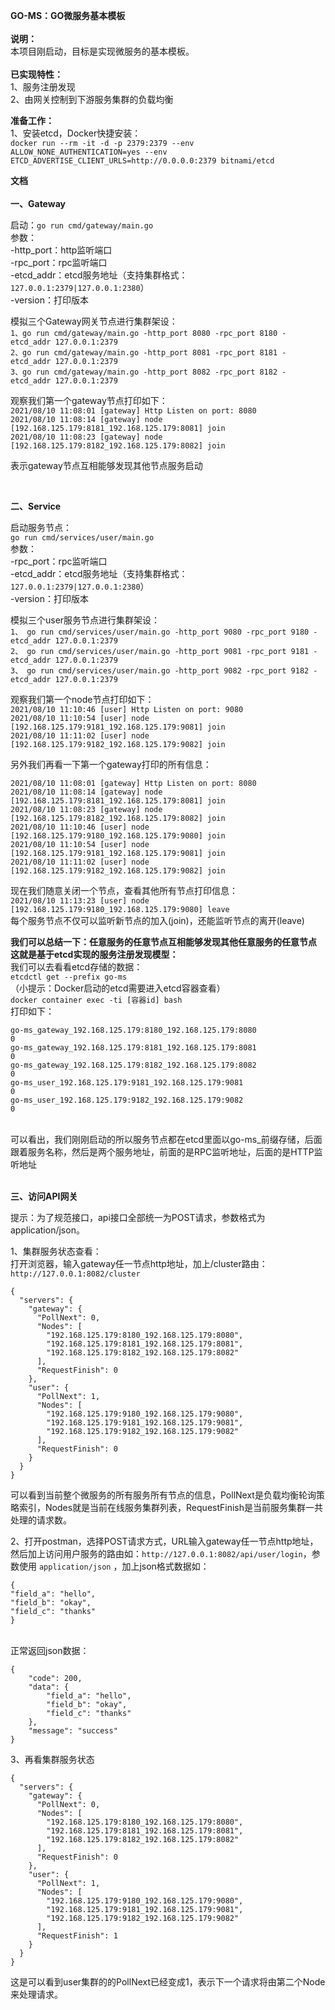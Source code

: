 **GO-MS：GO微服务基本模板**
<br>
<br>
**说明：**<br>
本项目刚启动，目标是实现微服务的基本模板。<br><br>
**已实现特性：**<br>
1、服务注册发现<br>
2、由网关控制到下游服务集群的负载均衡<br>

**准备工作：**<br>
1、安装etcd，Docker快捷安装：<br>
`docker run --rm -it -d -p 2379:2379 --env ALLOW_NONE_AUTHENTICATION=yes --env ETCD_ADVERTISE_CLIENT_URLS=http://0.0.0.0:2379 bitnami/etcd`
<br>

**文档**<br><br>
**一、Gateway**<br>

启动：`go run cmd/gateway/main.go`<br>
参数：<br>
-http_port：http监听端口<br>
-rpc_port：rpc监听端口<br>
-etcd_addr：etcd服务地址（支持集群格式：`127.0.0.1:2379|127.0.0.1:2380`）<br>
-version：打印版本<br>

模拟三个Gateway网关节点进行集群架设：<br>
`1、go run cmd/gateway/main.go -http_port 8080 -rpc_port 8180 -etcd_addr 127.0.0.1:2379`<br>
`2、go run cmd/gateway/main.go -http_port 8081 -rpc_port 8181 -etcd_addr 127.0.0.1:2379`<br>
`3、go run cmd/gateway/main.go -http_port 8082 -rpc_port 8182 -etcd_addr 127.0.0.1:2379`<br>

观察我们第一个gateway节点打印如下：<br>
`2021/08/10 11:08:01 [gateway] Http Listen on port: 8080`<br>
`2021/08/10 11:08:14 [gateway] node [192.168.125.179:8181_192.168.125.179:8081] join`<br>
`2021/08/10 11:08:23 [gateway] node [192.168.125.179:8182_192.168.125.179:8082] join`

表示gateway节点互相能够发现其他节点服务启动

<br>

**二、Service**<br>

启动服务节点：<br>
`go run cmd/services/user/main.go`<br>
参数：<br>
-rpc_port：rpc监听端口<br>
-etcd_addr：etcd服务地址（支持集群格式：`127.0.0.1:2379|127.0.0.1:2380`）<br>
-version：打印版本<br>

模拟三个user服务节点进行集群架设：<br>
`1、 go run cmd/services/user/main.go -http_port 9080 -rpc_port 9180 -etcd_addr 127.0.0.1:2379`<br>
`2、 go run cmd/services/user/main.go -http_port 9081 -rpc_port 9181 -etcd_addr 127.0.0.1:2379`<br>
`3、 go run cmd/services/user/main.go -http_port 9082 -rpc_port 9182 -etcd_addr 127.0.0.1:2379`<br>

观察我们第一个node节点打印如下：<br>
`2021/08/10 11:10:46 [user] Http Listen on port: 9080`<br>
`2021/08/10 11:10:54 [user] node [192.168.125.179:9181_192.168.125.179:9081] join`<br>
`2021/08/10 11:11:02 [user] node [192.168.125.179:9182_192.168.125.179:9082] join`<br>

另外我们再看一下第一个gateway打印的所有信息：<br>
```
2021/08/10 11:08:01 [gateway] Http Listen on port: 8080
2021/08/10 11:08:14 [gateway] node [192.168.125.179:8181_192.168.125.179:8081] join
2021/08/10 11:08:23 [gateway] node [192.168.125.179:8182_192.168.125.179:8082] join
2021/08/10 11:10:46 [user] node [192.168.125.179:9180_192.168.125.179:9080] join
2021/08/10 11:10:54 [user] node [192.168.125.179:9181_192.168.125.179:9081] join
2021/08/10 11:11:02 [user] node [192.168.125.179:9182_192.168.125.179:9082] join
```

现在我们随意关闭一个节点，查看其他所有节点打印信息：<br>
`2021/08/10 11:13:23 [user] node [192.168.125.179:9180_192.168.125.179:9080] leave`<br>
每个服务节点不仅可以监听新节点的加入(join)，还能监听节点的离开(leave)

**我们可以总结一下：任意服务的任意节点互相能够发现其他任意服务的任意节点**<br>
**这就是基于etcd实现的服务注册发现模型：**<br>
我们可以去看看etcd存储的数据：<br>
`etcdctl get --prefix go-ms`<br>
（小提示：Docker启动的etcd需要进入etcd容器查看）<br>
`docker container exec -ti [容器id] bash`<br>
打印如下：<br>
```
go-ms_gateway_192.168.125.179:8180_192.168.125.179:8080
0
go-ms_gateway_192.168.125.179:8181_192.168.125.179:8081
0
go-ms_gateway_192.168.125.179:8182_192.168.125.179:8082
0
go-ms_user_192.168.125.179:9181_192.168.125.179:9081
0
go-ms_user_192.168.125.179:9182_192.168.125.179:9082
0
```
<br>
可以看出，我们刚刚启动的所以服务节点都在etcd里面以go-ms_前缀存储，后面跟着服务名称，然后是两个服务地址，前面的是RPC监听地址，后面的是HTTP监听地址<br><br>

**三、访问API网关**<br>

提示：为了规范接口，api接口全部统一为POST请求，参数格式为 application/json。<br>

1、集群服务状态查看：<br>
打开浏览器，输入gateway任一节点http地址，加上/cluster路由：
`http://127.0.0.1:8082/cluster` <br>

```
{
  "servers": {
    "gateway": {
      "PollNext": 0,
      "Nodes": [
        "192.168.125.179:8180_192.168.125.179:8080",
        "192.168.125.179:8181_192.168.125.179:8081",
        "192.168.125.179:8182_192.168.125.179:8082"
      ],
      "RequestFinish": 0
    },
    "user": {
      "PollNext": 1,
      "Nodes": [
        "192.168.125.179:9180_192.168.125.179:9080",
        "192.168.125.179:9181_192.168.125.179:9081",
        "192.168.125.179:9182_192.168.125.179:9082"
      ],
      "RequestFinish": 0
    }
  }
}
```

可以看到当前整个微服务的所有服务所有节点的信息，PollNext是负载均衡轮询策略索引，Nodes就是当前在线服务集群列表，RequestFinish是当前服务集群一共处理的请求数。<br>

2、打开postman，选择POST请求方式，URL输入gateway任一节点http地址，然后加上访问用户服务的路由如：``
http://127.0.0.1:8082/api/user/login
``，参数使用
``application/json``
，加上json格式数据如：
```
{
"field_a": "hello",
"field_b": "okay",
"field_c": "thanks"
}
```
<br>
正常返回json数据：<br>

```
{
    "code": 200,
    "data": {
        "field_a": "hello",
        "field_b": "okay",
        "field_c": "thanks"
    },
    "message": "success"
}
```

3、再看集群服务状态

```
{
  "servers": {
    "gateway": {
      "PollNext": 0,
      "Nodes": [
        "192.168.125.179:8180_192.168.125.179:8080",
        "192.168.125.179:8181_192.168.125.179:8081",
        "192.168.125.179:8182_192.168.125.179:8082"
      ],
      "RequestFinish": 0
    },
    "user": {
      "PollNext": 1,
      "Nodes": [
        "192.168.125.179:9180_192.168.125.179:9080",
        "192.168.125.179:9181_192.168.125.179:9081",
        "192.168.125.179:9182_192.168.125.179:9082"
      ],
      "RequestFinish": 1
    }
  }
}
```

这是可以看到user集群的的PollNext已经变成1，表示下一个请求将由第二个Node来处理请求。<br>